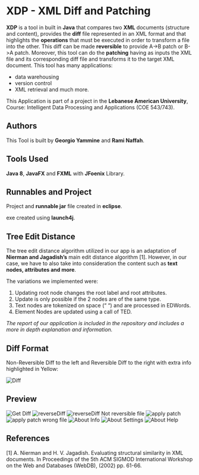# XDP - XML Diff and Patching

**XDP** is a tool in built in **Java** that compares two **XML** documents (structure and content), provides the **diff** file represented in an XML format and that highlights the **operations** that must be executed in order to transform a file into the other. This diff can be made **reversible** to provide A->B patch or B->A patch. Moreover, this tool can do the **patching** having as inputs the XML file and its corresponding diff file and transforms it to the target XML document. This tool has many applications: 
- data warehousing
- version control
- XML retrieval and much more.

This Application is part of a project in the **Lebanese American University**, Course: Intelligent Data Processing and Applications (COE 543/743).

## Authors
This Tool is built by **Georgio Yammine** and **Rami Naffah**.

## Tools Used
**Java 8**, **JavaFX** and **FXML** with **JFoenix** Library.

## Runnables and Project
Project and **runnable jar** file created in **eclipse**.

exe created using **launch4j**.

## Tree Edit Distance
The tree edit distance algorithm utilized in our app is an adaptation of **Nierman and Jagadish’s** main edit distance algorithm [1]. However, in our case, we have to also take into consideration the content such as **text nodes, attributes and more**.

The variations we implemented were:
1. Updating root node changes the root label and root attributes.
2. Update is only possible if the 2 nodes are of the same type.
3. Text nodes are tokenized on space (“ “) and are processed in EDWords.
4. Element Nodes are updated using a call of TED.

_The report of our application is included in the repository and includes a more in depth explanation and information._

## Diff Format
Non-Reversible Diff to the left and Reversible Diff to the right with extra info highlighted in Yellow:

![Diff](/images/Diff-format.png)

## Preview
![Get Diff](/images/getDiff.png)
![reverseDiff](/images/reverseDiff.png)
![reverseDiff Not reversible file ](/images/reverseDiffFail.png)
![apply patch](/images/applyPatch.png)
![apply patch wrong file](/images/applyPatchFail.png)
![About Info](/images/about.PNG)
![About Settings](/images/aboutChangeCosts.PNG)
![About Help](/images/aboutHelp.PNG)

## References
[1] A. Nierman and H. V. Jagadish. Evaluating structural similarity in XML documents. In Proceedings of the 5th ACM SIGMOD International Workshop on the Web and Databases (WebDB), (2002) pp. 61-66.
